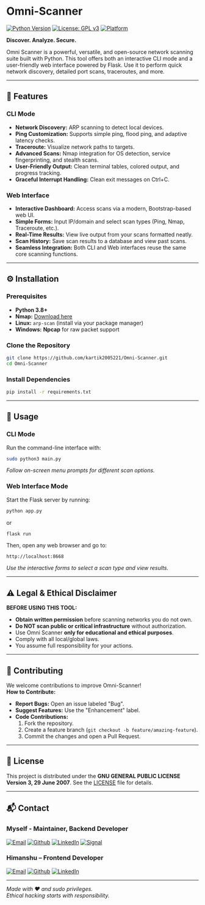 # Omni-Scanner
[![Python Version](https://img.shields.io/badge/Python-3.8%2B-blue)](https://www.python.org/downloads/) [![License: GPL v3](https://img.shields.io/badge/License-GPL%20v3-brightgreen)](./LICENSE) [![Platform](https://img.shields.io/badge/Platform-Linux%20|%20Windows-informational)](./PLATFORM)

**Discover. Analyze. Secure.**

Omni Scanner is a powerful, versatile, and open-source network scanning suite built with Python. This tool offers both an interactive CLI mode and a user-friendly web interface powered by Flask. Use it to perform quick network discovery, detailed port scans, traceroutes, and more.

---

## 🚀 Features

### CLI Mode
- **Network Discovery:** ARP scanning to detect local devices.
- **Ping Customization:** Supports simple ping, flood ping, and adaptive latency checks.
- **Traceroute:** Visualize network paths to targets.
- **Advanced Scans:** Nmap integration for OS detection, service fingerprinting, and stealth scans.
- **User-Friendly Output:** Clean terminal tables, colored output, and progress tracking.
- **Graceful Interrupt Handling:** Clean exit messages on Ctrl+C.

### Web Interface
- **Interactive Dashboard:** Access scans via a modern, Bootstrap-based web UI.
- **Simple Forms:** Input IP/domain and select scan types (Ping, Nmap, Traceroute, etc.).
- **Real-Time Results:** View live output from your scans formatted neatly.
- **Scan History:** Save scan results to a database and view past scans.
- **Seamless Integration:** Both CLI and Web interfaces reuse the same core scanning functions.

---

## ⚙️ Installation
### Prerequisites
- **Python 3.8+**
- **Nmap:** [Download here](https://nmap.org/download.html)
- **Linux:** `arp-scan` (install via your package manager)
- **Windows:** **Npcap** for raw packet support

### Clone the Repository
```bash
git clone https://github.com/kartik2005221/Omni-Scanner.git
cd Omni-Scanner
````

### Install Dependencies
```bash
pip install -r requirements.txt
```

---

## 🔧 Usage

### CLI Mode
Run the command-line interface with:
```bash
sudo python3 main.py
```
_Follow on-screen menu prompts for different scan options._

### Web Interface Mode
Start the Flask server by running:
```bash
python app.py
```

or

```bash
flask run
```

Then, open any web browser and go to:
```
http://localhost:8668
```

_Use the interactive forms to select a scan type and view results._

---

## ⚠️ Legal & Ethical Disclaimer

**BEFORE USING THIS TOOL:**
- **Obtain written permission** before scanning networks you do not own.
- **Do NOT scan public or critical infrastructure** without authorization.
- Use Omni Scanner **only for educational and ethical purposes**.
- Comply with all local/global laws.
- You assume full responsibility for your actions.
---

## 🤝 Contributing

We welcome contributions to improve Omni-Scanner!  
**How to Contribute:**
- **Report Bugs:** Open an issue labeled "Bug".
- **Suggest Features:** Use the "Enhancement" label.
- **Code Contributions:**
   1. Fork the repository.
   2. Create a feature branch (`git checkout -b feature/amazing-feature`).
   3. Commit the changes and open a Pull Request.

---

## 📜 License
This project is distributed under the **GNU GENERAL PUBLIC LICENSE Version 3, 29 June 2007**. See the [LICENSE](./LICENSE) file for details.

---

## 📬 Contact
### Myself - Maintainer, Backend Developer
[![Email](https://img.shields.io/badge/proton%20mail-6D4AFF?style=for-the-badge&logo=protonmail&logoColor=white)](mailto:kartik2005221@proton.me) [![Github](https://img.shields.io/badge/GitHub-100000?style=for-the-badge&logo=github&logoColor=white)](https://github.com/kartik2005221) [![LinkedIn](https://img.shields.io/badge/LinkedIn-0077B5?style=for-the-badge&logo=linkedin&logoColor=white)](https://www.linkedin.com/in/kartik2005221/) [![Signal](https://img.shields.io/badge/Signal-3A76F0?style=for-the-badge&logo=signal&logoColor=white)](https://signal.me/#eu/NKRjNORoYBKevqLxymZOoG7HZv5v_YBZ3hSgA8r5FsJ-0I-yzu9OGYJQS8jiXVgZ)

### Himanshu – Frontend Developer
[![Email](https://img.shields.io/badge/Gmail-D14836?style=for-the-badge&logo=gmail&logoColor=white)](mailto:himanshu20050118@gmail.com) [![Github](https://img.shields.io/badge/GitHub-100000?style=for-the-badge&logo=github&logoColor=white)](https://github.com/Himanshu20050118) [![LinkedIn](https://img.shields.io/badge/LinkedIn-0077B5?style=for-the-badge&logo=linkedin&logoColor=white)](https://www.linkedin.com/in/himanshu20050118/)

---

_Made with ❤️ and sudo privileges._  
_Ethical hacking starts with responsibility._